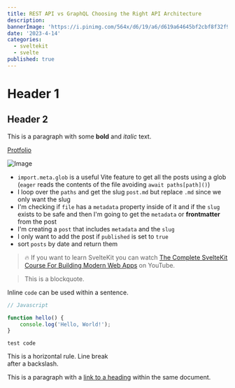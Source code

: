 ```yaml
---
title: REST API vs GraphQL Choosing the Right API Architecture
description:
bannerImage: 'https://i.pinimg.com/564x/d6/19/a6/d619a64645bf2cbf8f32f9063cf29ac5.jpg'
date: '2023-4-14'
categories:
  - sveltekit
  - svelte
published: true
---
```


# Header 1

## Header 2

This is a paragraph with some **bold** and _italic_ text.

[Protfolio](https://harshvish.vercel.app/)

![Image](https://i.pinimg.com/564x/9d/08/51/9d0851065ddd03380492f5422ae222db.jpg)

- `import.meta.glob` is a useful Vite feature to get all the posts using a glob (`eager` reads the contents of the file avoiding `await paths[path]()`)
- I loop over the `paths` and get the slug `post.md` but replace `.md` since we only want the slug
- I'm checking if `file` has a `metadata` property inside of it and if the `slug` exists to be safe and then I'm going to get the `metadata` or **frontmatter** from the post
- I'm creating a `post` that includes `metadata` and the `slug`
- I only want to add the post if `published` is set to `true`
- sort `posts` by date and return them

> 🔥 If you want to learn SvelteKit you can watch [The Complete SvelteKit Course For Building Modern Web Apps](https://www.youtube.com/watch?v=MoGkX4RvZ38) on YouTube.

> This is a blockquote.

Inline `code` can be used within a sentence.

```js
// Javascript

function hello() {
	console.log('Hello, World!');
}
```

`test code`

This is a horizontal rule.
Line break\
after a backslash.

This is a paragraph with a [link to a heading](#header-1) within the same document.
